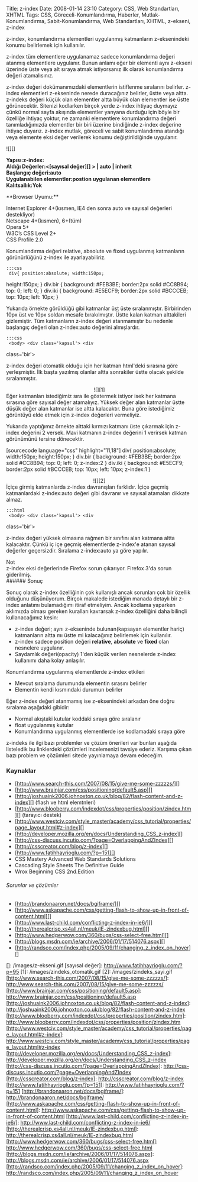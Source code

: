 Title: z-index
Date: 2008-01-14 23:10
Category: CSS, Web Standartları, XHTML
Tags: CSS, Göreceli-Konumlandırma, Haberler, Mutlak-Konumlandırma, Sabit-Konumlandırma, Web Standartları, XHTML, z-ekseni, z-index

z-index, konumlandırma elementleri uygulanmış katmanların z-eksenindeki
konumu belirlemek için kullanılır.

z-index tüm elementlere uygulanamaz sadece konumlandırma değeri atanmış
elementlere uygulanır. Bunun anlamı eğer bir elementi aynı z-ekseni
üzerinde üste veya alt sıraya atmak istiyorsanız ilk olarak
konumlandırma değeri atamalısınız.

<!--more-->

z-index değeri dokümanımızdaki elementlerin istiflenme sıralarını
belirler. z-index elementleri z-ekseninde nerede duracağınız belirler,
üstte veya altta. z-indeks değeri küçük olan elementler altta büyük olan
elementler ise üstte görünecektir. Sitenizi kodlarken birçok yerde
z-index ihtiyaç duymayız çünkü normal sayfa akışında elementler yanyana
durduğu için böyle bir özelliğe ihtiyaç yoktur, ne zamanki elementlere
konumlandırma değeri tanımladığımızda elementler bir biri üzerine
bindiğinde z-index değerine ihtiyaç duyarız. z-index mutlak, göreceli ve
sabit konumlandırma atandığı veya elemente eksi değer verilerek konumu
değiştirildiğinde uygulanır.

![][]

**Yapısı:z-index: <deger>  
Aldığı Değerler:<[sayısal değer][] > | auto | inherit  
Başlangıç değeri:auto  
Uygulanabilen elementler:postion uygulanan elementlere  
Kalıtsallık:Yok**

<div class="tarayiciuyum">
**Browser Uyumu:**  
  
Internet Explorer 4+(kısmen, IE4 den sonra auto ve sayısal değerleri
destekliyor)  
Netscape 4+(kısmen), 6+(tüm)   
Opera 5+   
W3C’s CSS Level 2+   
CSS Profile 2.0

</div>
Konumlandırma değeri relative, absolute ve fixed uygulanmış katmanların
görünürlüğünü z-index ile ayarlayabiliriz.

	:::css
	 div{ position:absolute; width:150px;
height:150px; } div.bir { background: #FEB3BE; border:2px solid
#CC8B94; top: 0; left: 0; } div.iki { background: #E5ECF9; border:2px
solid #BCCCEB; top: 10px; left: 10px; } 

Yukarıda örnekte görüldüğü gibi katmanlar üst üste sıralanmıştır.
Birbirinden 10px üst ve 10px soldan mesafe bırakılmıştır. Üstte kalan
katman alttakileri gizlemiştir. Tüm katmanların z-index değeri
atanmamıştır bu nedenle başlangıç değeri olan z-index:auto değerini
almışlardır.

	:::css
	 <body> <div class='kapsul'> <div
class='bir'></div> <div class='iki'></div> </div> </body>


z-index değeri otomatik olduğu için her katman html'deki sırasına göre
yerleşmiştir. İlk başta yazılmış olanlar altta sonrakiler üstte olacak
şekilde sıralanmıştır.

<div align="center">
![][1]

</div>
Eğer katmanları istediğimiz sıra ile göstermek istiyor isek her katmana
sırasına göre sayısal değer atamalıyız. Yüksek değer alan katmanlar
üstte düşük değer alan katmanlar ise altta kalacaktır. Buna göre
istediğimiz görüntüyü elde etmek için z-index değerleri vermeliyiz.

Yukarıda yaptığımız örnekte alttaki kırmızı katmanı üste çıkarmak için
z-index değerini 2 versek. Mavi katmanın z-index değerini 1 verirsek
katman görünümünü tersine dönecektir.

[sourcecode language="css" highlight="11,18"] div{ position:absolute;
width:150px; height:150px; } div.bir { background: #FEB3BE; border:2px
solid #CC8B94; top: 0; left: 0; z-index:2 } div.iki { background:
#E5ECF9; border:2px solid #BCCCEB; top: 10px; left: 10px; z-index:1 }


<div align="center">
![][2]

</div>
İçiçe girmiş katmanlarda z-index davranışları farklıdır. İçiçe geçmiş
katmanlardaki z-index:auto değeri gibi davranır ve sayısal atamaları
dikkate almaz.

	:::html
	 <body> <div class='kapsul'> <div
class='bir'><div class='iki'></div></div> </div> </body>


z-index değeri yüksek olmasına rağmen bir sınıfını alan katmana altta
kalacaktır. Çünkü iç içe geçmiş elementlerde z-index'e atanan sayısal
değerler geçersizdir. Sıralama z-index:auto ya göre yapılır.

<div class="not">
<div class="notbaslik">
Not

</div>
z-index eksi değerlerinde Firefox sorun çıkarıyor. Firefox 3'da sorun
giderilmiş.

</div>
###### Sonuç

Sonuç olarak z-index özelliğinin çok kullanışlı ancak sorunları çok bir
özellik olduğunu düşünüyorum. Birçok makalede istediğim manada detaylı
bir z-index anlatımı bulamadığımı itiraf etmeliyim. Ancak kodlama
yaparken aklımızda olması gereken kuralları kavrarsak z-index özelliğini
daha bilinçli kullanacağımız kesin:  

-   z-index değeri; aynı z-ekseninde bulunan(kapsayan elementler hariç)
    katmanların altta mı üstte mi kalacağınız belirlemek için
    kullanılır.  
-   z-index sadece position değeri **relative**, **absolute** ve
    **fixed** olan nesnelere uygulanır.
-   Saydamlık değeri(opacity) 1'den küçük verilen nesnelerde z-index
    kullanımı daha kolay anlaşılır.

Konumlandırma uygulanmış elementlerde z-index etkileri  

-   Mevcut sıralama durumunda elementin sırasını belirler
-   Elementin kendi kısmındaki durumun belirler

Eğer z-index değeri atanmamış ise z-eksenindeki arkadan öne doğru
sıralama aşağıdaki gibidir:  

-   Normal akıştaki kutular koddaki sıraya göre sıralanır
-   float uygulanmış kutular
-   Konumlandırma uygulanmış elementlerde ise kodlamadaki sıraya göre   

z-indeks ile ilgi bazı problemler ve çözüm önerileri var bunları aşağıda
listeledik bu linklerdeki çözümleri incelemenizi tavsiye ederiz. Karşıma
çıkan bazı problem ve çözümleri sitede yayınlamaya devam edeceğim.

### Kaynaklar

-   [http://www.search-this.com/2007/08/15/give-me-some-zzzzzs/][]
-   [http://www.brainjar.com/css/positioning/default5.asp][]
-   [http://joshuaink2006.johnoxton.co.uk/blog/82/flash-content-and-z-index][]
    (flash ve html elemtnleri)
-   [http://www.blooberry.com/indexdot/css/properties/position/zindex.htm][]
    (tarayıcı destek)
-   [http://www.westciv.com/style_master/academy/css_tutorial/properties/page_layout.html#z-index][]
-   [http://developer.mozilla.org/en/docs/Understanding_CSS_z-index][]
-   [http://css-discuss.incutio.com/?page=OverlappingAndZIndex][]
-   [http://csscreator.com/blog/z-index][]
-   [http://www.fatihhayrioglu.com/?p=151][]
-   CSS Mastery Advanced Web Standards Solutions
-   Cascading Style Sheets The Definitive Guide
-   Wrox Beginning CSS 2nd.Edition

###### Sorunlar ve çözümler

-   [http://brandonaaron.net/docs/bgiframe/][]
-   [http://www.askapache.com/css/getting-flash-to-show-up-in-front-of-content.html][]
-   [http://www.last-child.com/conflicting-z-index-in-ie6/][]
-   [http://therealcrisp.xs4all.nl/meuk/IE-zindexbug.html][]
-   [http://www.hedgerwow.com/360/bugs/css-select-free.html][]
-   [http://blogs.msdn.com/ie/archive/2006/01/17/514076.aspx][]
-   [http://randsco.com/index.php/2005/09/11/changing_z_index_on_hover][]

</p>

  []: /images/z-ekseni.gif
  [sayısal değer]: http://www.fatihhayrioglu.com/?p=95
  [1]: /images/zindeks_otomatik.gif
  [2]: /images/zindeks_sayi.gif
  [http://www.search-this.com/2007/08/15/give-me-some-zzzzzs/]: http://www.search-this.com/2007/08/15/give-me-some-zzzzzs/
  [http://www.brainjar.com/css/positioning/default5.asp]: http://www.brainjar.com/css/positioning/default5.asp
  [http://joshuaink2006.johnoxton.co.uk/blog/82/flash-content-and-z-index]: http://joshuaink2006.johnoxton.co.uk/blog/82/flash-content-and-z-index
  [http://www.blooberry.com/indexdot/css/properties/position/zindex.htm]: http://www.blooberry.com/indexdot/css/properties/position/zindex.htm
  [http://www.westciv.com/style_master/academy/css_tutorial/properties/page_layout.html#z-index]: http://www.westciv.com/style_master/academy/css_tutorial/properties/page_layout.html#z-index
  [http://developer.mozilla.org/en/docs/Understanding_CSS_z-index]: http://developer.mozilla.org/en/docs/Understanding_CSS_z-index
  [http://css-discuss.incutio.com/?page=OverlappingAndZIndex]: http://css-discuss.incutio.com/?page=OverlappingAndZIndex
  [http://csscreator.com/blog/z-index]: http://csscreator.com/blog/z-index
  [http://www.fatihhayrioglu.com/?p=151]: http://www.fatihhayrioglu.com/?p=151
  [http://brandonaaron.net/docs/bgiframe/]: http://brandonaaron.net/docs/bgiframe/
  [http://www.askapache.com/css/getting-flash-to-show-up-in-front-of-content.html]: http://www.askapache.com/css/getting-flash-to-show-up-in-front-of-content.html
  [http://www.last-child.com/conflicting-z-index-in-ie6/]: http://www.last-child.com/conflicting-z-index-in-ie6/
  [http://therealcrisp.xs4all.nl/meuk/IE-zindexbug.html]: http://therealcrisp.xs4all.nl/meuk/IE-zindexbug.html
  [http://www.hedgerwow.com/360/bugs/css-select-free.html]: http://www.hedgerwow.com/360/bugs/css-select-free.html
  [http://blogs.msdn.com/ie/archive/2006/01/17/514076.aspx]: http://blogs.msdn.com/ie/archive/2006/01/17/514076.aspx
  [http://randsco.com/index.php/2005/09/11/changing_z_index_on_hover]: http://randsco.com/index.php/2005/09/11/changing_z_index_on_hover
